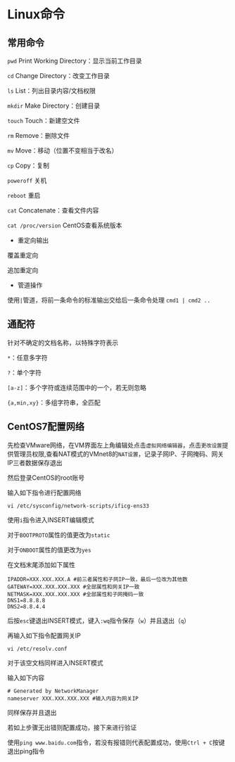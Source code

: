 # Linux命令

## 常用命令

`pwd` Print Working Directory：显示当前工作目录

`cd` Change Directory：改变工作目录

`ls` List：列出目录内容/文档权限

`mkdir` Make Directory：创建目录

`touch` Touch：新建空文件

`rm` Remove：删除文件

`mv` Move：移动（位置不变相当于改名）

`cp` Copy：复制

`poweroff` 关机

`reboot` 重启

`cat` Concatenate：查看文件内容

`cat /proc/version` CentOS查看系统版本

- 重定向输出

覆盖重定向

追加重定向

- 管道操作

使用`|`管道，将前一条命令的标准输出交给后一条命令处理
`cmd1 | cmd2 ..`

## 通配符

针对不确定的文档名称，以特殊字符表示

`*`：任意多字符

`?`：单个字符

`[a-z]`：多个字符或连续范围中的一个，若无则忽略

`{a,min,xy}`：多组字符串，全匹配

## CentOS7配置网络

先检查VMware网络，在VM界面左上角编辑处点击`虚拟网络编辑器`，点击`更改设置`提供管理员权限,查看NAT模式的VMnet8的`NAT设置`，记录子网IP、子网掩码、网关IP三者数据保存退出

然后登录CentOS的root账号

输入如下指令进行配置网络

`vi /etc/sysconfig/network-scripts/ificg-ens33`

使用`i`指令进入INSERT编辑模式

对于`BOOTPROTO`属性的值更改为`static`

对于`ONBOOT`属性的值更改为`yes`

在文档末尾添加如下属性

```
IPADDR=XXX.XXX.XXX.A #前三者属性和子网IP一致，最后一位改为其他数
GATEWAY=XXX.XXX.XXX.XXX #全部属性和网关IP一致
NETMASK=XXX.XXX.XXX.XXX #全部属性和子网掩码一致
DNS1=8.8.8.8
DNS2=8.8.4.4
```

后按`esc`键退出INSERT模式，键入`:wq`指令保存（`w`）并且退出（`q`）

再输入如下指令配置网关IP

`vi /etc/resolv.conf`

对于该空文档同样进入INSERT模式

输入如下内容

```
# Generated by NetworkManager
nameserver XXX.XXX.XXX.XXX #输入内容为网关IP
```

同样保存并且退出

若如上步骤无出错则配置成功，接下来进行验证

使用`ping www.baidu.com`指令，若没有报错则代表配置成功，使用`Ctrl + C`按键退出ping指令